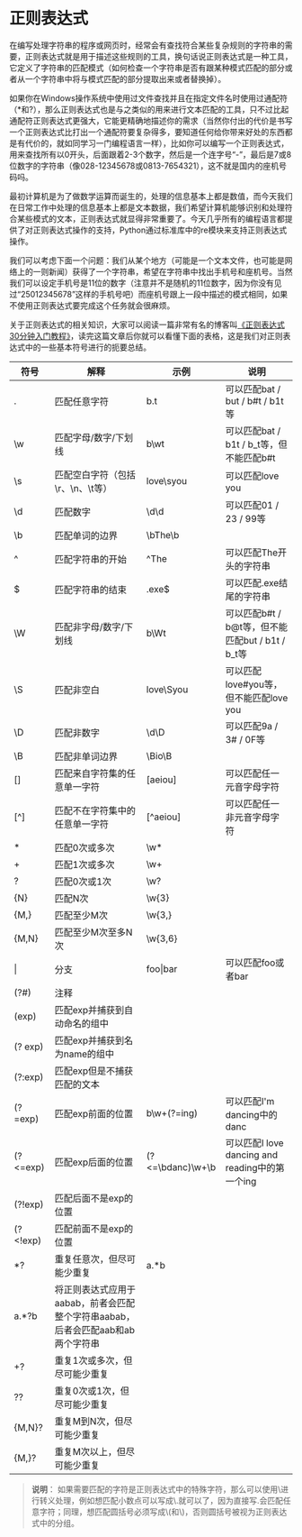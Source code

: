 # 正则表达式

在编写处理字符串的程序或网页时，经常会有查找符合某些复杂规则的字符串的需要，正则表达式就是用于描述这些规则的工具，换句话说正则表达式是一种工具，它定义了字符串的匹配模式（如何检查一个字符串是否有跟某种模式匹配的部分或者从一个字符串中将与模式匹配的部分提取出来或者替换掉）。

如果你在Windows操作系统中使用过文件查找并且在指定文件名时使用过通配符（*和?），那么正则表达式也是与之类似的用来进行文本匹配的工具，只不过比起通配符正则表达式更强大，它能更精确地描述你的需求（当然你付出的代价是书写一个正则表达式比打出一个通配符要复杂得多，要知道任何给你带来好处的东西都是有代价的，就如同学习一门编程语言一样），比如你可以编写一个正则表达式，用来查找所有以0开头，后面跟着2-3个数字，然后是一个连字号“-”，最后是7或8位数字的字符串（像028-12345678或0813-7654321），这不就是国内的座机号码吗。

最初计算机是为了做数学运算而诞生的，处理的信息基本上都是数值，而今天我们在日常工作中处理的信息基本上都是文本数据，我们希望计算机能够识别和处理符合某些模式的文本，正则表达式就显得非常重要了。今天几乎所有的编程语言都提供了对正则表达式操作的支持，Python通过标准库中的re模块来支持正则表达式操作。

我们可以考虑下面一个问题：我们从某个地方（可能是一个文本文件，也可能是网络上的一则新闻）获得了一个字符串，希望在字符串中找出手机号和座机号。当然我们可以设定手机号是11位的数字（注意并不是随机的11位数字，因为你没有见过“25012345678”这样的手机号吧）而座机号跟上一段中描述的模式相同，如果不使用正则表达式要完成这个任务就会很麻烦。

关于正则表达式的相关知识，大家可以阅读一篇非常有名的博客叫[《正则表达式30分钟入门教程》](https://deerchao.net/tutorials/regex/regex.htm)，读完这篇文章后你就可以看懂下面的表格，这是我们对正则表达式中的一些基本符号进行的扼要总结。

| 符号          | 解释                                                         | 示例             | 说明                                             |
| ------------- | ------------------------------------------------------------ | ---------------- | ------------------------------------------------ |
| .             | 匹配任意字符                                                 | b.t              | 可以匹配bat / but / b#t / b1t等                  |
| \w            | 匹配字母/数字/下划线                                         | b\wt             | 可以匹配bat / b1t / b_t等，但不能匹配b#t         |
| \s            | 匹配空白字符（包括\r、\n、\t等）                             | love\syou        | 可以匹配love you                                 |
| \d            | 匹配数字                                                     | \d\d             | 可以匹配01 / 23 / 99等                           |
| \b            | 匹配单词的边界                                               | \bThe\b          |                                                  |
| ^             | 匹配字符串的开始                                             | ^The             | 可以匹配The开头的字符串                          |
| $             | 匹配字符串的结束                                             | .exe$            | 可以匹配.exe结尾的字符串                         |
| \W            | 匹配非字母/数字/下划线                                       | b\Wt             | 可以匹配b#t / b@t等，但不能匹配but / b1t / b_t等 |
| \S            | 匹配非空白                                                   | love\Syou        | 可以匹配love#you等，但不能匹配love you           |
| \D            | 匹配非数字                                                   | \d\D             | 可以匹配9a / 3# / 0F等                           |
| \B            | 匹配非单词边界                                               | \Bio\B           |                                                  |
| [\]           | 匹配来自字符集的任意单一字符                                 | [aeiou]          | 可以匹配任一元音字母字符                         |
| [^]           | 匹配不在字符集中的任意单一字符                               | [^aeiou]         | 可以匹配任一非元音字母字符                       |
| *             | 匹配0次或多次                                                | \w*              |                                                  |
| +             | 匹配1次或多次                                                | \w+              |                                                  |
| ?             | 匹配0次或1次                                                 | \w?              |                                                  |
| {N}           | 匹配N次                                                      | \w{3}            |                                                  |
| {M,}          | 匹配至少M次                                                  | \w{3,}           |                                                  |
| {M,N}         | 匹配至少M次至多N次                                           | \w{3,6}          |                                                  |
| \|            | 分支                                                         | foo\|bar         | 可以匹配foo或者bar                               |
| (?#)          | 注释                                                         |                  |                                                  |
| (exp)         | 匹配exp并捕获到自动命名的组中                                |                  |                                                  |
| (? <name>exp) | 匹配exp并捕获到名为name的组中                                |                  |                                                  |
| (?:exp)       | 匹配exp但是不捕获匹配的文本                                  |                  |                                                  |
| (?=exp)       | 匹配exp前面的位置                                            | b\w+(?=ing)      | 可以匹配I'm dancing中的danc                      |
| (?<=exp)      | 匹配exp后面的位置                                            | (?<=\bdanc)\w+\b | 可以匹配I love dancing and reading中的第一个ing  |
| (?!exp)       | 匹配后面不是exp的位置                                        |                  |                                                  |
| (?<!exp)      | 匹配前面不是exp的位置                                        |                  |                                                  |
| *?            | 重复任意次，但尽可能少重复                                   | a.*b             |                                                  |
| a.*?b         | 将正则表达式应用于aabab，前者会匹配整个字符串aabab，后者会匹配aab和ab两个字符串 |                  |                                                  |
| +?            | 重复1次或多次，但尽可能少重复                                |                  |                                                  |
| ??            | 重复0次或1次，但尽可能少重复                                 |                  |                                                  |
| {M,N}?        | 重复M到N次，但尽可能少重复                                   |                  |                                                  |
| {M,}?         | 重复M次以上，但尽可能少重复                                  |                  |                                                  |

>**说明**： 如果需要匹配的字符是正则表达式中的特殊字符，那么可以使用\进行转义处理，例如想匹配小数点可以写成\\.就可以了，因为直接写.会匹配任意字符；同理，想匹配圆括号必须写成\\(和\\)，否则圆括号被视为正则表达式中的分组。